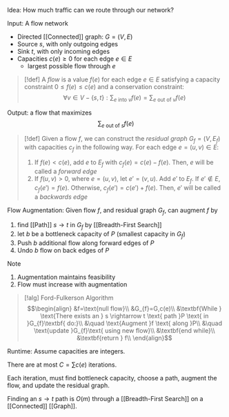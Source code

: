 Idea: How much traffic can we route through our network?

Input: A flow network
- Directed [[Connected]] graph: $G=(V,E)$
- Source $s$, with only outgoing edges
- Sink $t$, with only incoming edges
- Capacities $c(e)≥0$ for each edge $e\in E$
	- largest possible flow through $e$

>[!def]
>A *flow* is a value $f(e)$ for each edge $e\in E$ satisfying a capacity constraint $0≤f(e)≤c(e)$ and a conservation constraint: $$\forall v\in V-\{s,t\}:\sum_{e \text{ into }v}f(e)=\sum_{e \text{ out of }v}f(e)$$

Output: a flow that maximizes $$\sum_{e \text{ out of }s}f(e)$$

>[!def]
>Given a flow $f$, we can construct the *residual graph* $G_{f}=(V,E_{f})$ with capacities $c_{f}$ in the following way. For each edge $e=(u,v)\in E$:
>1. If $f(e)<c(e)$, add $e$ to $E_{f}$ with $c_{f}(e)=c(e)-f(e)$. Then, $e$ will be called a *forward edge*
>2. If $f(u,v)>0$, where $e=(u,v)$, let $e'=(v,u)$. Add $e'$ to $E_f$. If $e'\notin E$, $c_{f}(e')=f(e)$. Otherwise, $c_{f}(e')=c(e')+f(e)$. Then, $e'$ will be called a *backwards edge*

Flow Augmentation:
Given flow $f$, and residual graph $G_{f}$, can augment $f$ by 
1. find [[Path]] $s \rightarrow t$ in $G_{f}$ by [[Breadth-First Search]]
2. let $b$ be a bottleneck capacity of $P$ (smallest capacity in $G_{f}$)
3. Push $b$ additional flow along forward edges of $P$
4. Undo $b$ flow on back edges of $P$

>[!note]
>1. Augmentation maintains feasibility
>2. Flow must increase with augmentation

>[!alg] Ford-Fulkerson Algorithm
>$$\begin{align}
&f=\text{null flow}\\
&G_{f}=G,c(e)\\
&\textbf{While } \text{There exists an } s \rightarrow t \text{ path }P \text{ in }G_{f}\textbf{ do:}\\
&\quad \text{Augment }f \text{ along }P\\
&\quad \text{update }G_{f}\text{ using new flow}\\
&\textbf{end while}\\
&\textbf{return } f\\
\end{align}$$

Runtime:
Assume capacities are integers. 

There are at most $C=\sum c(e)$ iterations. 

Each iteration, must find bottleneck capacity, choose a path, augment the flow, and update the residual graph.

Finding an $s \rightarrow t$ path is $O(m)$ through a [[Breadth-First Search]] on a [[Connected]] [[Graph]]. 


